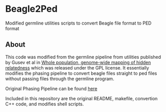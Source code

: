 Beagle2Ped
==========

Modified germline utilities scripts to convert Beagle file format to PED format


About
-----

This code was modified from the germline pipeline from utilities published by Gusev et al in 
[Whole population, genome-wide mapping of hidden relatedness](http://www.ncbi.nlm.nih.gov/pubmed?Db=pubmed&Cmd=ShowDetailView&TermToSearch=18971310&ordinalpos=1&itool=EntrezSystem2.PEntrez.Pubmed.Pubmed_ResultsPanel.Pubmed_RVDocSu)
which was released under the GPL license. It essentially modifies the phasing pipeline to convert beagle files straight to 
ped files without passing files through the germline program. 

Original Phasing Pipeline can be found [here](http://www.cs.columbia.edu/~gusev/germline/)

Included in this repository are the original README, makefile, convertion C++ code, and modifies shell scripts.


